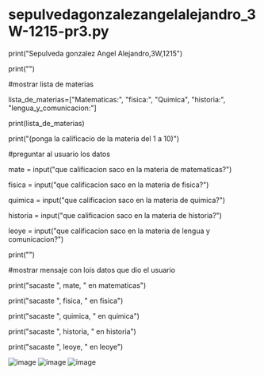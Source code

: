 # sepulvedagonzalezangelalejandro_3W-1215-pr3.py

print("Sepulveda gonzalez Angel Alejandro,3W,1215")

print("")

#mostrar lista de materias

lista_de_materias=["Matematicas:", "fisica:", "Quimica", "historia:", "lengua_y_comunicacion:"]

print(lista_de_materias)

print("(ponga la calificacio de la materia del 1 a 10)")

#preguntar al usuario los datos

mate = input("que calificacion saco en la materia de matematicas?")

fisica = input("que calificacion saco en la materia de fisica?")

quimica = input("que calificacion saco en la materia de quimica?")

historia = input("que calificacion saco en la materia de historia?")

leoye = input("que calificacion saco en la materia de lengua y comunicacion?")

print("")

#mostrar mensaje con lois datos que dio el usuario

print("sacaste ", mate, " en matematicas")

print("sacaste ", fisica, " en fisica")

print("sacaste ", quimica, " en quimica")

print("sacaste ", historia, " en historia")

print("sacaste ", leoye, " en leoye")

![image](https://github.com/user-attachments/assets/40f0d5c5-2c29-4c06-bc7f-d8d25101bc67)
![image](https://github.com/user-attachments/assets/d2c4b6f9-ae36-4a8e-ba9b-9ecdcc441a0d)
![image](https://github.com/user-attachments/assets/9c849071-6a52-43fc-bfb0-4c30ecf7c281)

